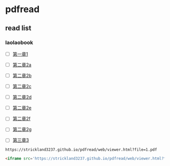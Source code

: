 # pdfread

## read list

### laolaobook
- [ ] [第一章1](https://strickland3237.github.io/pdfread/web/viewer.html?file=1.pdf)
- [ ] [第二章2a](https://strickland3237.github.io/pdfread/web/viewer.html?file=2a.pdf)
- [ ] [第二章2b](https://strickland3237.github.io/pdfread/web/viewer.html?file=2b.pdf)
- [ ] [第二章2c](https://strickland3237.github.io/pdfread/web/viewer.html?file=2c.pdf)
- [ ] [第二章2d](https://strickland3237.github.io/pdfread/web/viewer.html?file=2d.pdf)
- [ ] [第二章2e](https://strickland3237.github.io/pdfread/web/viewer.html?file=2e.pdf)
- [ ] [第二章2f](https://strickland3237.github.io/pdfread/web/viewer.html?file=2f.pdf)
- [ ] [第二章2g](https://strickland3237.github.io/pdfread/web/viewer.html?file=2g.pdf)
- [ ] [第三章3](https://strickland3237.github.io/pdfread/web/viewer.html?file=3.pdf)



```
https://strickland3237.github.io/pdfread/web/viewer.html?file=1.pdf
```

```html
<iframe src='https://strickland3237.github.io/pdfread/web/viewer.html?file=w11.pdf' style='width:100%;height:100%'></iframe>
```
